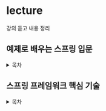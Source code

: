 # lecture

강의 듣고 내용 정리

## 예제로 배우는 스프링 입문

<details>
<summary>목차</summary>


  [IoC](https://github.com/beginin15/lecture/blob/master/%231%20예제로%20배우는%20스프링%20입문/IoC.md)

  [AOP](https://github.com/beginin15/lecture/blob/master/%231%20예제로%20배우는%20스프링%20입문/AOP.md)

  [PSA](https://github.com/beginin15/lecture/blob/master/%231%20예제로%20배우는%20스프링%20입문/PSA.md)

</details>

## 스프링 프레임워크 핵심 기술

<details>
<summary>목차</summary>


  ### IoC 컨테이너

  [컨테이너와 빈](https://github.com/beginin15/lecture/blob/master/%232%20스프링%20프레임워크%20핵심%20기술/IoC%20Container/01_IoC_컨테이너와_빈.md)

  [ApplicationContext](https://github.com/beginin15/lecture/blob/master/%232%20스프링%20프레임워크%20핵심%20기술/IoC%20Container/02_ApplicationContext.md)

  [@Autowired](https://github.com/beginin15/lecture/blob/master/%232%20스프링%20프레임워크%20핵심%20기술/IoC%20Container/03_%40Autowired.md)

  [@ComponentScan](https://github.com/beginin15/lecture/blob/master/%232%20스프링%20프레임워크%20핵심%20기술/IoC%20Container/04_%40Component와_컴포넌트%20스캔.md)

  [빈 스코프](https://github.com/beginin15/lecture/blob/master/%232%20스프링%20프레임워크%20핵심%20기술/IoC%20Container/05_빈_스코프.md)

  [Environment - Profile](https://github.com/beginin15/lecture/blob/master/%232%20스프링%20프레임워크%20핵심%20기술/IoC%20Container/06_Environment_profile.md)

  [Environment - Property](https://github.com/beginin15/lecture/blob/master/%232%20스프링%20프레임워크%20핵심%20기술/IoC%20Container/07_Environment_property.md)

  [MessageSource](https://github.com/beginin15/lecture/blob/master/%232%20스프링%20프레임워크%20핵심%20기술/IoC%20Container/08_MessageSource.md)

  [ApplicationEventPublisher](https://github.com/beginin15/lecture/blob/master/%232%20스프링%20프레임워크%20핵심%20기술/IoC%20Container/09_ApplicationEventPublisher.md)

  [ResourceLoader](https://github.com/beginin15/lecture/blob/master/%232%20스프링%20프레임워크%20핵심%20기술/IoC%20Container/10_ResourceLoader.md)

</details>